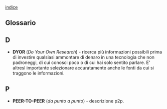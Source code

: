 [indice](README.md)
## Glossario
## D
* <a name="dyor"></a>__DYOR__ (_Do Your Own Research_) - ricerca più informazioni possibili prima di investire qualsiasi ammontare di denaro in una tecnologia che non padroneggi, di cui conosci poco o di cui hai solo sentito parlare. E' altresì importante selezionare accuratamente anche le fonti da cui si traggono le informazioni.

## P
* <a name="p2p"></a>__PEER-TO-PEER__ (_da punto a punto_) - descrizione p2p.
